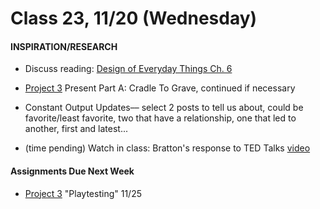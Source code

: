  # Class 23, 11/20 (Wednesday)


#### INSPIRATION/RESEARCH

* Discuss reading: [Design of Everyday Things Ch. 6](https://drive.google.com/file/d/1xCeq74PZyiEm1Zyq3qS_HpTDgOjwoZYu/view?usp=sharing)

* [Project 3](seatbelts.md) Present Part A: Cradle To Grave, continued if necessary

* Constant Output Updates–– select 2 posts to tell us about, could be favorite/least favorite, two that have a relationship, one that led to another, first and latest...

 * (time pending) Watch in class: Bratton's response to TED Talks [video](https://www.youtube.com/watch?v=Yo5cKRmJaf0) 

 #### Assignments Due Next Week
 
* [Project 3](seatbelts.md) "Playtesting" 11/25 
